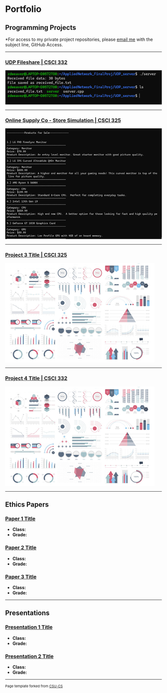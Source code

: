 Portfolio
=========

Programming Projects
--------------------

*For access to my private project repositories, please [email me](mailto:ZDWeaver@csustudent.net?subject=GitHub%20Access) with the subject line, GitHub Access.

---
### [UDP Fileshare | CSCI 332](project1.md)

![Project 1 Thumbnail Name](images/project1/serverReceived.png)

---
### [Online Supply Co - Store Simulation | CSCI 325](project2.md)

![Project 2 Thumbnail Name](images/project2/Products.png)

---
### [Project 3 Title | CSCI 325](project1)

![Project 3 Thumbnail Name](images/dummy_thumbnail.jpg)

---
### [Project 4 Title | CSCI 332](project1)

![Project 4 Thumbnail Name](images/dummy_thumbnail.jpg)

---

Ethics Papers
-------------

### [Paper 1 Title](/pdf/sample_presentation.pdf)

-   **Class:**  
-   **Grade:**

### [Paper 2 Title](/pdf/sample_presentation.pdf)

-   **Class:** 
-   **Grade:**

### [Paper 3 Title](/pdf/sample_presentation.pdf)

-   **Class:** 
-   **Grade:**

---

Presentations
-------------

### [Presentation 1 Title](/pdf/sample_presentation.pdf)

- **Class:** 
- **Grade:**


### [Presentation 2 Title](/pdf/sample_presentation.pdf)

- **Class:** 
- **Grade:**

---

<p style="font-size:11px">Page template forked from <a href="https://github.com/csu-cs/csci-portfolio">CSU-CS</a></p>
<!-- Remove above link if you don't want to attributive -->
